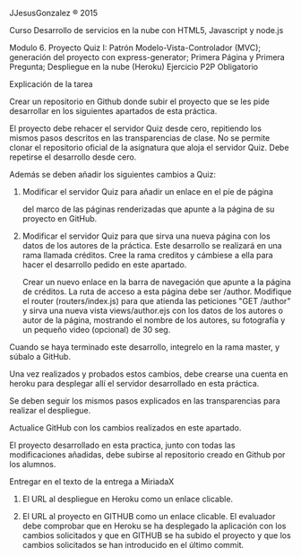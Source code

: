JJesusGonzalez ® 2015

Curso Desarrollo de servicios en la nube con HTML5, Javascript y node.js


Modulo 6. Proyecto Quiz I: Patrón Modelo-Vista-Controlador (MVC); generación del proyecto con express-generator; Primera Página y Primera Pregunta; Despliegue en la nube (Heroku)
Ejercicio P2P Obligatorio

Explicación de la tarea

Crear un repositorio en Github donde subir el proyecto que se les pide desarrollar en los siguientes apartados de esta práctica.

El proyecto debe rehacer  el servidor Quiz desde cero, repitiendo los mismos pasos descritos en las transparencias de clase. No se permite clonar el repositorio oficial de la asignatura que aloja el servidor Quiz. Debe repetirse el desarrollo desde cero.

Además se deben añadir los siguientes cambios a Quiz:

1) Modificar el servidor Quiz para añadir un enlace en el píe de página <footer> del marco de las páginas renderizadas que apunte a la página de su proyecto en GitHub.

2) Modificar el servidor Quiz para que sirva una nueva página con los datos de los autores de la práctica. Este desarrollo se realizará en una rama llamada créditos. Cree la rama creditos y cámbiese a ella para hacer el desarrollo pedido en este apartado.

    Crear un nuevo enlace en la barra de navegación que apunte a la página de créditos. La ruta de acceso a esta página debe ser /author.
    Modifique el router (routers/index.js) para que atienda las peticiones "GET /author" y sirva una nueva vista views/author.ejs con los datos de los autores o autor de la página, mostrando el nombre de los autores, su fotografía y un pequeño video (opcional) de 30 seg.

Cuando se haya terminado este desarrollo, integrelo en la rama master, y súbalo a GitHub.

Una vez realizados y probados estos cambios, debe crearse una cuenta en heroku para desplegar allí el servidor desarrollado en esta práctica.

Se deben seguir los mismos pasos explicados en las transparencias para realizar el despliegue.

Actualice GitHub con los cambios realizados en este apartado.

El proyecto desarrollado en esta practica, junto con todas las modificaciones añadidas, debe subirse al repositorio creado en Github por los alumnos.

Entregar en el texto de la entrega a MiriadaX

1) El URL al despliegue en Heroku como un enlace clicable.

2) El URL al proyecto en GITHUB como un enlace clicable.
El evaluador debe comprobar que en Heroku se ha desplegado la aplicación con los cambios solicitados y que en GITHUB se ha subido el proyecto y que los cambios solicitados se han introducido en el último commit.
